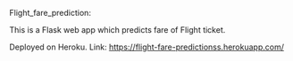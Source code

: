 Flight_fare_prediction:

This is a Flask web app which predicts fare of Flight ticket.

Deployed on Heroku.
Link: https://flight-fare-predictionss.herokuapp.com/
